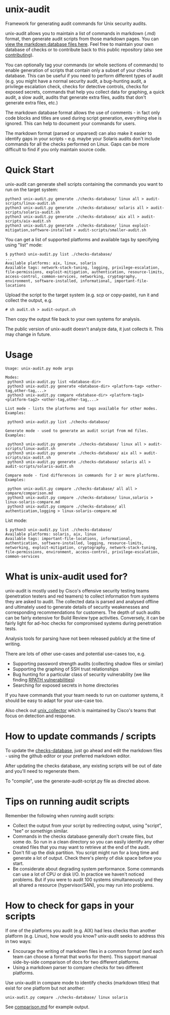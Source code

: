 # unix-audit
Framework for generating audit commands for Unix security audits.

unix-audit allows you to maintain a list of commands in markdown (.md) format, then generate audit scripts from those markdown pages.  You can [view the markdown database files here](checks-database/).  Feel free to maintain your own database of checks or to contribute back to this public repository (also see [contributing](CONTRIBUTING.md)).

You can optionally tag your commands (or whole sections of commands) to enable generation of scripts that contain only a subset of your checks database.  This can be useful if you need to perform different types of audit (e.g. you might have a normal security audit, a bug-hunting audit, a privilege escalation check, checks for detective controls, checks for exposed secrets, commands that help you collect data for graphing, a quick audit, a slow audit, audits that generate extra files, audits that don't generate extra files, etc.)

The markdown database format allows the use of comments - in fact only code blocks and titles are used during script generation, everything else is ignored.  This can help to document your commands for users.

The markdown format (parsed or unparsed) can also make it easier to identify gaps in your scripts - e.g. maybe your Solaris audits don't include commands for all the checks performed on Linux.  Gaps can be more difficult to find if you only maintain source code.

# Quick Start
unix-audit can generate shell scripts containing the commands you want to run on the target system:
```
python3 unix-audit.py generate ./checks-database/ linux all > audit-scripts/linux-audit.sh
python3 unix-audit.py generate ./checks-database/ solaris all > audit-scripts/solaris-audit.sh
python3 unix-audit.py generate ./checks-database/ aix all > audit-scripts/aix-audit.sh
python3 unix-audit.py generate ./checks-database/ linux exploit-mitigation,software-installed > audit-scripts/smaller-audit.sh
```
You can get a list of supported platforms and available tags by specifying using "list" mode:
```
$ python3 unix-audit.py list ./checks-database/
...
Available platforms: aix, linux, solaris
Available tags: network-stack-tuning, logging, privilege-escalation, file-permissions, exploit-mitigation, authentication, resource-limits, access-control, common-services, networking, cryptography, environment, software-installed, informational, important-file-locations
```
Upload the script to the target system (e.g. scp or copy-paste), run it and collect the output, e.g.
```
# sh audit.sh > audit-output.sh
```
Then copy the output file back to your own systems for analysis.

The public version of unix-audit doesn't analyze data, it just collects it.  This may change in future.

# Usage
```
Usage: unix-audit.py mode args

Modes:
 python3 unix-audit.py list <database-dir>
 python3 unix-audit.py generate <database-dir> <platform-tag> <other-tag,other-tag,...>
 python3 unix-audit.py compare <database-dir> <platform-tag1> <platform-tag2> <other-tag,other-tag,...>

List mode - lists the platforms and tags available for other modes.  Examples:

 python3 unix-audit.py list ./checks-database/

Generate mode - used to generate an audit script from md files.  Examples:

 python3 unix-audit.py generate ./checks-database/ linux all > audit-scripts/linux-audit.sh
 python3 unix-audit.py generate ./checks-database/ aix all > audit-scripts/aix-audit.sh
 python3 unix-audit.py generate ./checks-database/ solaris all > audit-scripts/solaris-audit.sh

Compare mode - find differences in commands for 2 or more platforms.  Examples:

 python unix-audit.py compare ./checks-database/ all all > compare/comparison.md
 python3 unix-audit.py compare ./checks-database/ linux,solaris > linux-solaris-compare.md
 python3 unix-audit.py compare ./checks-database/ all authentication,logging > linux-solaris-compare.md
```
List mode:
```
$ python3 unix-audit.py list ./checks-database/
Available platforms: solaris, aix, linux
Available tags: important-file-locations, informational, authentication, software-installed, logging, resource-limits, networking, exploit-mitigation, cryptography, network-stack-tuning, file-permissions, environment, access-control, privilege-escalation, common-services
```
# What is unix-audit used for?

unix-audit is mostly used by Cisco's offensive security testing teams (penetration testers and red teamers) to collect information from systems they are asked to audit.  The collected data is parsed and analysed offline and ultimately used to generate details of security weakenesses and corresponding recommendations for customers.  The depth of such audits can be fairly extensive for Build Review type activities.  Conversely, it can be fairly light for ad-hoc checks for compromised systems during penetration tests.

Analysis tools for parsing have not been released publicly at the time of writing.

There are lots of other use-cases and potential use-cases too, e.g.
* Supporting password strength audits (collecting shadow files or similar)
* Supporting the graphing of SSH trust relationships
* Bug hunting for a particular class of security vulnerability (we like finding [RPATH vulnerabilities](https://github.com/CiscoCXSecurity/presentations/blob/master/BTLCC.pdf))
* Searching for exposed secrets in home directories

If you have commands that your team needs to run on customer systems, it should be easy to adapt for your use-case too.

Also check out [unix_collector](https://github.com/CiscoCXSecurity/unix_collector) which is maintained by Cisco's teams that focus on detection and response.

# How to update commands / scripts

To update the [checks-database](checks-database/), just go ahead and edit the markdown files - using the github editor or your preferred markdown editor.

After updating the checks database, any existing scripts will be out of date and you'll need to regenerate them.

To "compile", use the generate-audit-script.py file as directed above.

# Tips on running audit scripts

Remember the following when running audit scripts:
* Collect the output from your script by redirecting output, using "script", "tee" or somethign similar.
* Commands in the checks database generally don't create files, but some do.  So run in a clean directory so you can easily identify any other created files that you may want to retrieve at the end of the audit.
* Don't fill up the disk partition.  You script might run for a long time and generate a lot of output.  Check there's plenty of disk space before you start.
* Be considerate about degrading system performance.  Some commands can use a lot of CPU or disk I/O.  In practice we haven't noticed problems.  But if you were to audit 100 systems simultaneously and they all shared a resource (hypervisor/SAN), you may run into problems.

# How to check for gaps in your scripts

If one of the platforms you audit (e.g. AIX) had less checks than another platform (e.g. Linux), how would you know?  unix-audit seeks to address this in two ways:
* Encourage the writing of markdown files in a common format (and each team can choose a format that works for them). This support manual side-by-side comparison of docs for two different platforms.
* Using a markdown parser to compare checks for two different platforms.

Use unix-audit in compare mode to identify checks (markdown titles) that exist for one platform but not another:
```
unix-audit.py compare ./checks-database/ linux solaris
```
See [comparison.md](compare/comparison.md) for example output.
